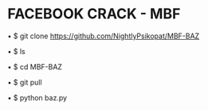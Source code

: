 # FACEBOOK CRACK - MBF
• $ git clone https://github.com/NightlyPsikopat/MBF-BAZ




• $ ls




• $ cd MBF-BAZ




• $ git pull




• $ python baz.py










